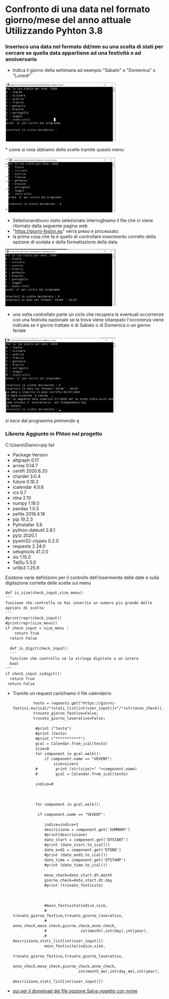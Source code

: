 
# Confronto di una data nel formato giorno/mese del anno attuale Utilizzando Pyhton 3.8

### Inserisco una data nel formato dd/mm su una scelta di stati per cercare se quella data appartiene ad una festività o ad anniversario 
 *  Indica il giorno della settimana ad esempio "Sabato" o "Domenica" o "Lunedi"


 <p align="left">
  <img src="foto/foto1.jpg" width="350" title="console del programma">
</p>
  *  come si nota abbiamo delle scelte tramite questo menu 

 <p align="left">
  <img src="foto/foto2.jpg" width="350" title="opzione di scelta">
</p>

 *  Selezionandouno stato selezionato interroghiamo il file che ci viene ritornato dalla seguente pagina web
 *  "https://giorni-festivi.eu"
 verrà preso e processato.
 * la prima cosa che fa è quello di controllare inserimento corretto della opzione di scelata e della formattazione della data

 <p align="left">
  <img src="foto/foto3.jpg" width="350" title="controllo">
</p>

*   una volta controllato parte un ciclo che recupera le eventuali occorrenze con una festivita nazionale
 se la trova viene sttampato l'occorenza viene indicata se il giorno trattato è di Sabato o di Domenica o un giorno 
 feriale

 <p align="left">
  <img src="foto/foto4.jpg" width="350" title="opzione di scelta">
</p>

si esce dal programma premendo q

### Librerie Aggiunte in Phton nel progetto
 
 

C:\Users\Gianni>pip list
 *  Package         Version
 *  altgraph        0.17
 *  arrow           0.14.7
 *  certifi         2020.6.20
 *  chardet         3.0.4
 *  future          0.18.2
 *  icalendar       4.0.6
 *  ics             0.7
 *  idna            2.10
 *  numpy           1.19.0
 *  pandas          1.0.5
 *  pefile          2019.4.18
 *  pip             19.2.3
 *  PyInstaller     3.6
 *  python-dateutil 2.8.1
 *  pytz            2020.1
 *  pywin32-ctypes  0.2.0
 *  requests        2.24.0
 *  setuptools      41.2.0
 *  six             1.15.0
 *  TatSu           5.5.0
 *  urllib3         1.25.9



Esistono varie definizioni per il controllo dell'inserimento delle date e sulla digitazione corretta delle scelte sul menu
   
    def is_size(check_input,size_menu):
    '''
    funzione che controlla se hai inserito un numero piu grande delle opzioni di scelta
    '''
    #print(repr(check_input))
    #print(repr(size_menu))
    if check_input < size_menu :
        return True
      return False
      
      def is_digit(check_input):
      '''
      function che controlla se la stringa digitata e un intero
      bool
    '''
    if check_input.isdigit():
      return True
     return False
    
    
    
   
* Tramite un request carichiamo il file calendairio

               
               testo = requests.get("https://giorni-festivi.eu/ical/"+stati_list[int(user_input)]+"/"+str(anno_check)).text
               trovato_giorno_festivo=False;
               trovato_giorno_lavorativo=False;
               
                #print ("testo")
                #print (testo)
                #print ("***********")
                gcal = Calendar.from_ical(testo)
                size=0
                for component in gcal.walk():
                    if component.name == "VEVENT":
                        size=size+1
                #        print (str(size)+" "+component.name)
                #        gcal = Calendar.from_ical(testo)
               
                indice=0
               
                
                
                for component in gcal.walk():

                 if component.name == "VEVENT":

                    indice=indice+1
                    descrizione = component.get('SUMMARY')
                    #print(descrizione)
                    date_start = component.get('DTSTART')
                    #print (date_start.to_ical())
                    date_end1 = component.get('DTEND')
                    #print (date_end1.to_ical())
                    date_time = component.get('DTSTAMP')
                    #print (date_time.to_ical())
                   
                    mese_check=date_start.dt.month
                    giorno_check=date_start.dt.day
                    #print (trovato_festivita)


                   
                    #main_festivita(indice,size,
                    #               trovato_giorno_festivo,trovato_giorno_lavorativo,
                    #               anno_check,mese_check,giorno_check,anno_check,
                    #               int(month),int(day),int(year),
                    #               descrizione,stati_list[int(user_input)])
                    main_festivita(indice,size,
                                   trovato_giorno_festivo,trovato_giorno_lavorativo,
                                   anno_check,mese_check,giorno_check,anno_check,
                                   int(month_me),int(day_me),int(year),
                                   descrizione,stati_list[int(user_input)]) 


    


* [ qui per il donwload del file opzione Salva oggetto con nome]( target/EsempioFreeMarkerH2-0.0.1-SNAPSHOT.jar)


